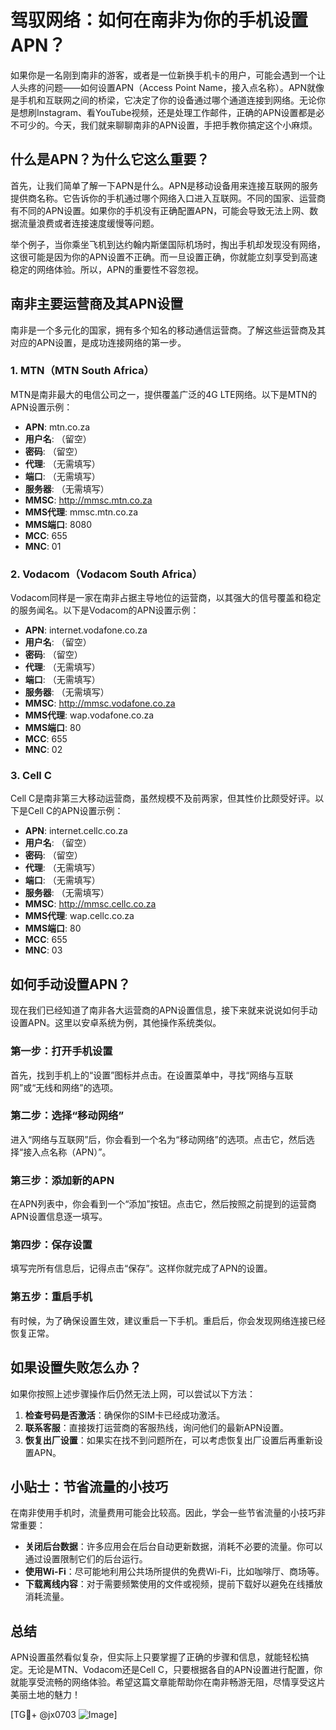 # 驾驭网络：如何在南非为你的手机设置APN？

如果你是一名刚到南非的游客，或者是一位新换手机卡的用户，可能会遇到一个让人头疼的问题——如何设置APN（Access Point Name，接入点名称）。APN就像是手机和互联网之间的桥梁，它决定了你的设备通过哪个通道连接到网络。无论你是想刷Instagram、看YouTube视频，还是处理工作邮件，正确的APN设置都是必不可少的。今天，我们就来聊聊南非的APN设置，手把手教你搞定这个小麻烦。

## 什么是APN？为什么它这么重要？

首先，让我们简单了解一下APN是什么。APN是移动设备用来连接互联网的服务提供商名称。它告诉你的手机通过哪个网络入口进入互联网。不同的国家、运营商有不同的APN设置。如果你的手机没有正确配置APN，可能会导致无法上网、数据流量浪费或者连接速度缓慢等问题。

举个例子，当你乘坐飞机到达约翰内斯堡国际机场时，掏出手机却发现没有网络，这很可能是因为你的APN设置不正确。而一旦设置正确，你就能立刻享受到高速稳定的网络体验。所以，APN的重要性不容忽视。

## 南非主要运营商及其APN设置

南非是一个多元化的国家，拥有多个知名的移动通信运营商。了解这些运营商及其对应的APN设置，是成功连接网络的第一步。

### 1. MTN（MTN South Africa）
MTN是南非最大的电信公司之一，提供覆盖广泛的4G LTE网络。以下是MTN的APN设置示例：

- **APN**: mtn.co.za  
- **用户名**: （留空）  
- **密码**: （留空）  
- **代理**: （无需填写）  
- **端口**: （无需填写）  
- **服务器**: （无需填写）  
- **MMSC**: http://mmsc.mtn.co.za  
- **MMS代理**: mmsc.mtn.co.za  
- **MMS端口**: 8080  
- **MCC**: 655  
- **MNC**: 01  

### 2. Vodacom（Vodacom South Africa）
Vodacom同样是一家在南非占据主导地位的运营商，以其强大的信号覆盖和稳定的服务闻名。以下是Vodacom的APN设置示例：

- **APN**: internet.vodafone.co.za  
- **用户名**: （留空）  
- **密码**: （留空）  
- **代理**: （无需填写）  
- **端口**: （无需填写）  
- **服务器**: （无需填写）  
- **MMSC**: http://mmsc.vodafone.co.za  
- **MMS代理**: wap.vodafone.co.za  
- **MMS端口**: 80  
- **MCC**: 655  
- **MNC**: 02  

### 3. Cell C
Cell C是南非第三大移动运营商，虽然规模不及前两家，但其性价比颇受好评。以下是Cell C的APN设置示例：

- **APN**: internet.cellc.co.za  
- **用户名**: （留空）  
- **密码**: （留空）  
- **代理**: （无需填写）  
- **端口**: （无需填写）  
- **服务器**: （无需填写）  
- **MMSC**: http://mmsc.cellc.co.za  
- **MMS代理**: wap.cellc.co.za  
- **MMS端口**: 80  
- **MCC**: 655  
- **MNC**: 03  

## 如何手动设置APN？

现在我们已经知道了南非各大运营商的APN设置信息，接下来就来说说如何手动设置APN。这里以安卓系统为例，其他操作系统类似。

### 第一步：打开手机设置
首先，找到手机上的“设置”图标并点击。在设置菜单中，寻找“网络与互联网”或“无线和网络”的选项。

### 第二步：选择“移动网络”
进入“网络与互联网”后，你会看到一个名为“移动网络”的选项。点击它，然后选择“接入点名称（APN）”。

### 第三步：添加新的APN
在APN列表中，你会看到一个“添加”按钮。点击它，然后按照之前提到的运营商APN设置信息逐一填写。

### 第四步：保存设置
填写完所有信息后，记得点击“保存”。这样你就完成了APN的设置。

### 第五步：重启手机
有时候，为了确保设置生效，建议重启一下手机。重启后，你会发现网络连接已经恢复正常。

## 如果设置失败怎么办？

如果你按照上述步骤操作后仍然无法上网，可以尝试以下方法：

1. **检查号码是否激活**：确保你的SIM卡已经成功激活。
2. **联系客服**：直接拨打运营商的客服热线，询问他们的最新APN设置。
3. **恢复出厂设置**：如果实在找不到问题所在，可以考虑恢复出厂设置后再重新设置APN。

## 小贴士：节省流量的小技巧

在南非使用手机时，流量费用可能会比较高。因此，学会一些节省流量的小技巧非常重要：

- **关闭后台数据**：许多应用会在后台自动更新数据，消耗不必要的流量。你可以通过设置限制它们的后台运行。
- **使用Wi-Fi**：尽可能地利用公共场所提供的免费Wi-Fi，比如咖啡厅、商场等。
- **下载离线内容**：对于需要频繁使用的文件或视频，提前下载好以避免在线播放消耗流量。

## 总结

APN设置虽然看似复杂，但实际上只要掌握了正确的步骤和信息，就能轻松搞定。无论是MTN、Vodacom还是Cell C，只要根据各自的APN设置进行配置，你就能享受流畅的网络体验。希望这篇文章能帮助你在南非畅游无阻，尽情享受这片美丽土地的魅力！

[TG💪+ @jx0703 ![Image](https://github.com/user-attachments/assets/dbca1d08-cadb-493c-b0ec-ad6f7a83f270)]
